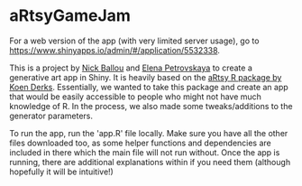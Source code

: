 # aRtsyGameJam

For a web version of the app (with very limited server usage), go to https://www.shinyapps.io/admin/#/application/5532338. 

This is a project by [Nick Ballou](https://nickballou.com/) and [Elena Petrovskaya](https://elenapetrovskaya.com) to create a generative art app in Shiny.  It is heavily based on the [aRtsy R package by Koen Derks](https://github.com/koenderks/aRtsy). Essentially, we wanted to take this package and create an app that would be easily accessible to people who might not have much knowledge of R. In the process, we also made some tweaks/additions to the generator parameters. 

To run the app, run the 'app.R' file locally. Make sure you have all the other files downloaded too, as some helper functions and dependencies are included in there which the main file will not run without. Once the app is running, there are additional explanations within if you need them (although hopefully it will be intuitive!)
